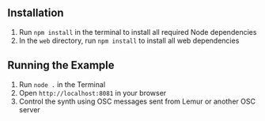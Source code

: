
## Installation

1. Run <code>npm install</code> in the terminal to install all required Node dependencies
2. In the <code>web</code> directory, run <code>npm install</code> to install all web dependencies

## Running the Example

1. Run <code>node .</code> in the Terminal
2. Open <code>http://localhost:8081</code> in your browser
3. Control the synth using OSC messages sent from Lemur or another OSC server
